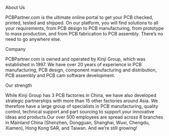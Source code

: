 <p>About Us</p>
<p>PCBPartner.com is the ultimate online portal to get your PCB checked, printed, tested and shipped. On our platform, you will find solutions to all your requirements, from PCB design to PCB manufacturing, from prototype to mass production, and from PCB fabrication to PCB assembly. There’s no need to go anywhere else.
<p>Company</p>
<p>PCBPartner.com is owned and operated by Kinji Group, which was established in 1997. We have over 20 years of experience in PCB manufacturing, PCB design, component manufacturing and distribution, PCB assembly and PCB cam software development.
</p><p>Our strength</p>
</p><p>While Kinji Group has 3 PCB factories in China, we have also developed strategic partnerships with more than 15 other factories around Asia. We therefore have a large group of specialists in PCB manufacturing, quality control, technical support and part sourcing to support your innovative ideas and products.Our over 500 employees are spread across 8 branches in Mainland China (Shenzhen, Dongguan, Shanghai, Wuxi, Chengdu, Xiamen), Hong Kong SAR, and Taiwan. And we’re still growing!
